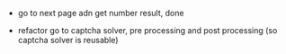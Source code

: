 


- go to next page adn get number result, done 

- refactor go to captcha solver, pre processing and post processing (so captcha solver is reusable) 

